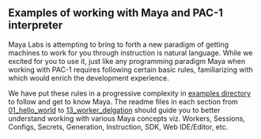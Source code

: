 ## Examples of working with Maya and PAC-1 interpreter

Maya Labs is attempting to bring to forth a new paradigm of getting machines to work for you through instruction is natural language. While we excited for you to use it, just like any programming paradigm Maya when working with PAC-1 requires following certain basic rules, familiarizing with which would enrich the development experience.

We have put these rules in a progressive complexity in [examples directory](/examples) to follow and get to know Maya. The readme files in each section from [01_hello_world](/examples/01_hello_world/) to [13_worker_delgation](/examples/13_wroker_delegation/) should guide you to better understand working with various Maya concepts viz. Workers, Sessions, Configs, Secrets, Generation, Instruction, SDK, Web IDE/Editor, etc. 